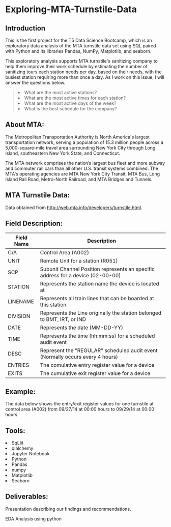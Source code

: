 # Exploring-MTA-Turnstile-Data


## Introduction
This is the first project for the T5 Data Science Bootcamp, which is an exploratory data analysis of the MTA turnstile data set using SQL paired with Python and its libraries Pandas, NumPy, Matplotlib, and seaborn.

This exploratory analysis supports MTA turnstile's sanitizing company to help them improve their work schedule by estimating the number of sanitizing tours each station needs per day, based on their needs, with the busiest station requiring more than once a day. As I work on this issue, I will answer the questions below. 
><li>What are the most active stations?</li>
><li>What are the most active times for each station?</li>
><li>What are the most active days of the week?</li>
><li>What is the best schedule for the company?</li>

## About MTA: 

The Metropolitan Transportation Authority is North America's largest transportation network, serving a population of 15.3 million people across a 5,000-square-mile travel area surrounding New York City through Long Island, southeastern New York State, and Connecticut.

The MTA network comprises the nation’s largest bus fleet and more subway and commuter rail cars than all other U.S. transit systems combined. The MTA's operating agencies are MTA New York City Transit, MTA Bus, Long Island Rail Road, Metro-North Railroad, and MTA Bridges and Tunnels.

## MTA Turnstile Data:
Data obtained from http://web.mta.info/developers/turnstile.html.

## Field Description:

| Field Name | Description                                                                     |
|------------|---------------------------------------------------------------------------------|
| C/A        | Control Area (A002)                                                             |
| UNIT       | Remote Unit for a station (R051)                                                |
| SCP        | Subunit Channel Position represents an specific address for a device (02-00-00) |
| STATION    | Represents the station name the device is located at                            |
| LINENAME   | Represents all train lines that can be boarded at this station                  |
| DIVISION   | Represents the Line originally the station belonged to BMT, IRT, or IND         |
| DATE       | Represents the date (MM-DD-YY)                                                  |
| TIME       | Represents the time (hh:mm:ss) for a scheduled audit event                      |
| DESC       | Represent the "REGULAR" scheduled audit event (Normally occurs every 4 hours)   |
| ENTRIES    | The comulative entry register value for a device                                |
| EXITS      | The cumulative exit register value for a device                                 |


## Example:

The data below shows the entry/exit register values for one turnstile at control area (A002) from 09/27/14 at 00:00 hours to 09/29/14 at 00:00 hours

## Tools:
<li>SqLlit </li> 
<li>qlalchemy</li>
<li>Jupyter Notebook</li>
<li>Python</li>
<li>Pandas</li>
<li>numpy</li>
<li>Matplotlib</li>
<li>Seaborn</li>

## Deliverables:

Presentation describing our findings and recommendations.

EDA Analysis using python 

